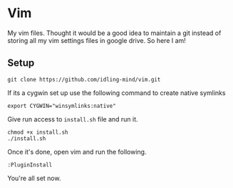 # Vim
My vim files. Thought it would be a good idea to maintain a git instead of storing all my vim settings files in google drive. So here I am!
## Setup
```
git clone https://github.com/idling-mind/vim.git
```
If its a cygwin set up use the following command to create native symlinks
```
export CYGWIN="winsymlinks:native"
```
Give run access to `install.sh` file and run it.
```
chmod +x install.sh
./install.sh
```
Once it's done, open vim and run the following.
```
:PluginInstall
```
You're all set now.
